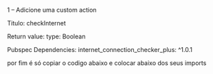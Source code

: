 1 – Adicione uma custom action

Titulo:
checkInternet

Return value:
type: Boolean

Pubspec Dependencies:
internet_connection_checker_plus: ^1.0.1

por fim é só copiar o codigo abaixo e colocar abaixo dos seus imports